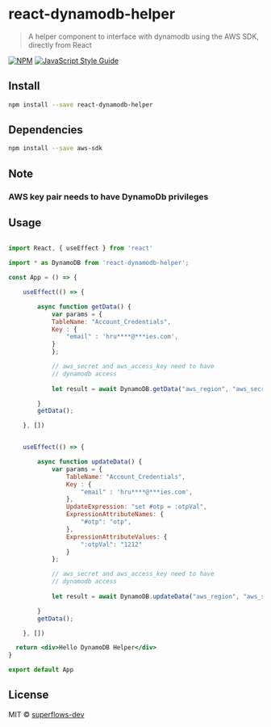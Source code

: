 # react-dynamodb-helper

> A helper component to interface with dynamodb using the AWS SDK, directly from React

[![NPM](https://img.shields.io/npm/v/react-dynamodb-helper.svg)](https://www.npmjs.com/package/react-dynamodb-helper) [![JavaScript Style Guide](https://img.shields.io/badge/code_style-standard-brightgreen.svg)](https://standardjs.com)

## Install

```bash
npm install --save react-dynamodb-helper
```

## Dependencies

```bash
npm install --save aws-sdk
```

## Note

### AWS key pair needs to have DynamoDb privileges

## Usage

```jsx

import React, { useEffect } from 'react'

import * as DynamoDB from 'react-dynamodb-helper';

const App = () => {

    useEffect(() => {

        async function getData() {
            var params = {
            TableName: "Account_Credentials",
            Key : { 
                "email" : 'hru****@***ies.com',
            }
            };

            // aws_secret and aws_access_key need to have
            // dynamodb access
            
            let result = await DynamoDB.getData("aws_region", "aws_secret", "aws_access_key", params)

        }
        getData();

    }, [])


    useEffect(() => {

        async function updateData() {
            var params = {
                TableName: "Account_Credentials",
                Key : { 
                    "email" : 'hru****@***ies.com',
                },
                UpdateExpression: "set #otp = :otpVal",
                ExpressionAttributeNames: {
                    "#otp": "otp",
                },
                ExpressionAttributeValues: {
                    ":otpVal": "1212"
                }
            };

            // aws_secret and aws_access_key need to have
            // dynamodb access
            
            let result = await DynamoDB.updateData("aws_region", "aws_secret", "aws_access_key", params)

        }
        getData();

    }, [])

  return <div>Hello DynamoDB Helper</div>
}

export default App

```

## License

MIT © [superflows-dev](https://github.com/superflows-dev)
